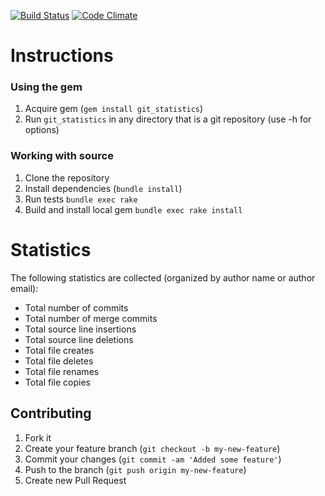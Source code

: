 [![Build Status](https://secure.travis-ci.org/kevinjalbert/git_statistics.png?branch=master)](http://travis-ci.org/kevinjalbert/git_statistics)
[![Code Climate](https://codeclimate.com/badge.png)](https://codeclimate.com/github/kevinjalbert/git_statistics)

# Instructions

### Using the gem
1. Acquire gem (`gem install git_statistics`)
2. Run `git_statistics` in any directory that is a git repository (use -h for options)

### Working with source
1. Clone the repository
2. Install dependencies (`bundle install`)
3. Run tests `bundle exec rake`
4. Build and install local gem `bundle exec rake install`

# Statistics

The following statistics are collected (organized by author name or author email):

* Total number of commits
* Total number of merge commits
* Total source line insertions
* Total source line deletions
* Total file creates
* Total file deletes
* Total file renames
* Total file copies

## Contributing

1. Fork it
2. Create your feature branch (`git checkout -b my-new-feature`)
3. Commit your changes (`git commit -am 'Added some feature'`)
4. Push to the branch (`git push origin my-new-feature`)
5. Create new Pull Request
